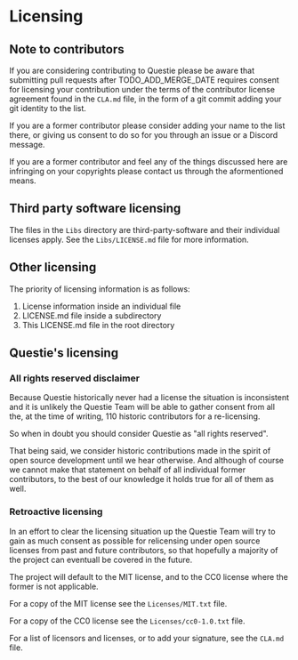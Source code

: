 # Licensing

## Note to contributors

If you are considering contributing to Questie please be aware that submitting pull requests after TODO_ADD_MERGE_DATE requires consent for licensing your contribution under the terms of the contributor license agreement found in the `CLA.md` file, in the form of a git commit adding your git identity to the list.

If you are a former contributor please consider adding your name to the list there, or giving us consent to do so for you through an issue or a Discord message.

If you are a former contributor and feel any of the things discussed here are infringing on your copyrights please contact us through the aformentioned means.

## Third party software licensing

The files in the `Libs` directory are third-party-software and their individual licenses apply. See the `Libs/LICENSE.md` file for more information.

## Other licensing

The priority of licensing information is as follows:

1. License information inside an individual file
2. LICENSE.md file inside a subdirectory
3. This LICENSE.md file in the root directory

## Questie's licensing

### All rights reserved disclaimer

Because Questie historically never had a license the situation is inconsistent and it is unlikely the Questie Team will be able to gather consent from all the, at the time of writing, 110 historic contributors for a re-licensing.

So when in doubt you should consider Questie as "all rights reserved".

That being said, we consider historic contributions made in the spirit of open source development until we hear otherwise. And although of course we cannot make that statement on behalf of all individual former contributors, to the best of our knowledge it holds true for all of them as well.

### Retroactive licensing

In an effort to clear the licensing situation up the Questie Team will try to gain as much consent as possible for relicensing under open source licenses from past and future contributors, so that hopefully a majority of the project can eventuall be covered in the future.

The project will default to the MIT license, and to the CC0 license where the former is not applicable.

For a copy of the MIT license see the `Licenses/MIT.txt` file.

For a copy of the CC0 license see the `Licenses/cc0-1.0.txt` file.

For a list of licensors and licenses, or to add your signature, see the `CLA.md` file.
